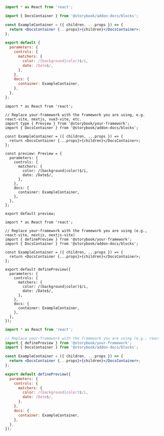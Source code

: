 ```jsx filename=".storybook/preview.js|jsx" renderer="common" language="js" tabTitle="CSF 3"
import * as React from 'react';

import { DocsContainer } from '@storybook/addon-docs/blocks';

const ExampleContainer = ({ children, ...props }) => {
  return <DocsContainer {...props}>{children}</DocsContainer>;
};

export default {
  parameters: {
    controls: {
      matchers: {
        color: /(background|color)$/i,
        date: /Date$/,
      },
    },
    docs: {
      container: ExampleContainer,
    },
  },
};
```

```tsx filename=".storybook/preview.ts|tsx" renderer="common" language="ts" tabTitle="CSF 3"
import * as React from 'react';

// Replace your-framework with the framework you are using, e.g. react-vite, nextjs, vue3-vite, etc.
import type { Preview } from '@storybook/your-framework';
import { DocsContainer } from '@storybook/addon-docs/blocks';

const ExampleContainer = ({ children, ...props }) => {
  return <DocsContainer {...props}>{children}</DocsContainer>;
};

const preview: Preview = {
  parameters: {
    controls: {
      matchers: {
        color: /(background|color)$/i,
        date: /Date$/,
      },
    },
    docs: {
      container: ExampleContainer,
    },
  },
};

export default preview;
```

```tsx filename=".storybook/preview.ts|tsx" renderer="react" language="ts" tabTitle="CSF Next 🧪"
import * as React from 'react';

// Replace your-framework with the framework you are using (e.g., react-vite, nextjs, nextjs-vite)
import { definePreview } from '@storybook/your-framework';
import { DocsContainer } from '@storybook/addon-docs/blocks';

const ExampleContainer = ({ children, ...props }) => {
  return <DocsContainer {...props}>{children}</DocsContainer>;
};

export default definePreview({
  parameters: {
    controls: {
      matchers: {
        color: /(background|color)$/i,
        date: /Date$/,
      },
    },
    docs: {
      container: ExampleContainer,
    },
  },
});
```

<!-- JS snippets still needed while providing both CSF 3 & Next -->

```jsx filename=".storybook/preview.js|jsx" renderer="react" language="js" tabTitle="CSF Next 🧪"
import * as React from 'react';

// Replace your-framework with the framework you are using (e.g., react-vite, nextjs, nextjs-vite)
import { definePreview } from '@storybook/your-framework';
import { DocsContainer } from '@storybook/addon-docs/blocks';

const ExampleContainer = ({ children, ...props }) => {
  return <DocsContainer {...props}>{children}</DocsContainer>;
};

export default definePreview({
  parameters: {
    controls: {
      matchers: {
        color: /(background|color)$/i,
        date: /Date$/,
      },
    },
    docs: {
      container: ExampleContainer,
    },
  },
});
```
